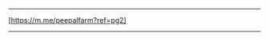<div class="fb-customerchat" page_id="1504767806516890" ref="pg1"></div>

---------------------------------------------------------

[https://m.me/peepalfarm?ref=pg2]

---------------------------------------------------------

<div class="fb-send-to-messenger" 
  messenger_app_id="100106846859332" 
  page_id="1504767806516890" 
  data-ref="pg3" 
  color="white" 
  size="standard">
</div

---------------------------------------------------------

<div class="fb-messenger-checkbox"  
  origin=peepalfarm.org
  messenger_app_id="100106846859332" 
  page_id="1504767806516890" 
  user_ref="pg4"
  prechecked="true"
  allow_login="true"
  size="standard">
</div>
